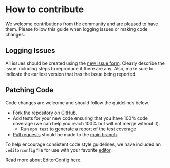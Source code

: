 # How to contribute
We welcome contributions from the community and are pleased to have them.  Please follow this guide when logging issues or making code changes.

## Logging Issues
All issues should be created using the [new issue form](https://github.com/Lob/Lob-node/issues/new).  Clearly describe the issue including steps to reproduce if there are any.  Also, make sure to indicate the earliest version that has the issue being reported.

## Patching Code
Code changes are welcome and should follow the guidelines below.

* Fork the repository on GitHub.
* Add tests for your new code ensuring that you have 100% code coverage (we can help you reach 100% but will not merge without it).
    * Run `npm test` to generate a report of the test coverage
* [Pull requests](https://help.github.com/articles/about-pull-requests/) should be made to the [main branch](https://github.com/lob/lob-node/tree/main).

To help encourage consistent code style guidelines, we have included an `.editorconfig` file for use with your favorite [editor](http://editorconfig.org/#download).

Read more about EditorConfig [here](http://editorconfig.org/).
